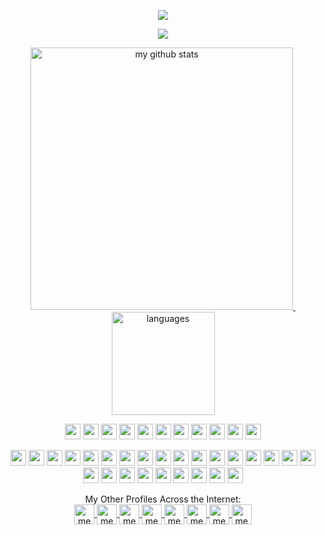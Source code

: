 <p align="center">
<img src="https://komarev.com/ghpvc/?username=zkgz&color=brightgreen"/>
</p>
<a href="#" align="center">
    <p align="center">
        <img src="https://github-profile-trophy.vercel.app/?username=zkgz&column=7&theme=onedark"/>
    </p>
</a>

<!-- My GitHub stats with buefy theme ❤️ -->
<a align="center" href="#">
    <p align="center">
    <img src="https://github-readme-stats.vercel.app/api?username=zkgz&show_icons=true&theme=tokyonight" alt="my github stats" width="420"/>&nbsp;<img src="https://github-readme-stats.vercel.app/api/top-langs/?username=zkgz&layout=compact&theme=tokyonight" alt="languages" height="165">
    </p>
    
</a>

<p align="center">
<img src="https://emojis.slackmojis.com/emojis/images/1598364417/10264/partykeanu.gif" width="25" height="25"/> 
<img src="https://emojis.slackmojis.com/emojis/images/1547582922/5197/party_blob.gif?1547582922" width="25" height="25"/> 
<img src="https://emojis.slackmojis.com/emojis/images/1500426137/2648/allo-tongue.gif?1500426137" width="25" height="25"/> 
<img src="https://emojis.slackmojis.com/emojis/images/1450458551/184/nyancat_big.gif?1450458551" width="25" height="25"/> 
<img src="https://emojis.slackmojis.com/emojis/images/1487860751/1784/sickred-mario.gif?1487860751" width="25" height="25"/> 
<img src="https://emojis.slackmojis.com/emojis/images/1487860517/1783/sickyellow-mario.gif?1487860517" width="25" height="25"/> 
<img src="https://emojis.slackmojis.com/emojis/images/1487860475/1782/sickblue-mario.gif?1487860475" width="25" height="25"/> 
<img src="https://emojis.slackmojis.com/emojis/images/1450785773/250/mega.gif?1450785773" width="25" height="25"/> 
<img src="https://emojis.slackmojis.com/emojis/images/1450319445/45/goomba.gif?1450319445" width="25" height="25"/> 
<img src="https://emojis.slackmojis.com/emojis/images/1490884029/1971/coin.gif?1490884029" width="25" height="25"/> 
<img src="https://emojis.slackmojis.com/emojis/images/1460579188/357/doom_lost_soul.gif?1460579188" width="25" height="25"/> 
</p>

<p align="center">
<img src="https://devicon.dev/devicon.git/icons/ruby/ruby-original.svg" width="25px" height="25px"/>
<img src="https://devicon.dev/devicon.git/icons/angularjs/angularjs-original.svg" width="25px" height="25px"/>
<img src="https://devicon.dev/devicon.git/icons/scala/scala-original.svg" width="25px" height="25px"/>
<img src="https://devicon.dev/devicon.git/icons/swift/swift-original.svg" width="25px" height="25px"/>
<img src="https://devicon.dev/devicon.git/icons/ubuntu/ubuntu-plain.svg" width="25px" height="25px"/>
<img src="https://devicon.dev/devicon.git/icons/gitlab/gitlab-original.svg" width="25px" height="25px"/>
<img src="https://devicon.dev/devicon.git/icons/javascript/javascript-original.svg" width="25px" height="25px"/>
<img src="https://devicon.dev/devicon.git/icons/python/python-original.svg" width="25px" height="25px"/>
<img src="https://devicon.dev/devicon.git/icons/nodejs/nodejs-original.svg" width="25px" height="25px"/>
<img src="https://devicon.dev/devicon.git/icons/vuejs/vuejs-original.svg" width="25px" height="25px"/>
<img src="https://devicon.dev/devicon.git/icons/android/android-original.svg" width="25px" height="25px"/>
<img src="https://devicon.dev/devicon.git/icons/electron/electron-original.svg" width="25px" height="25px"/>
<img src="https://devicon.dev/devicon.git/icons/c/c-original.svg" width="25px" height="25px"/>
<img src="https://devicon.dev/devicon.git/icons/react/react-original.svg" width="25px" height="25px"/>
<img src="https://devicon.dev/devicon.git/icons/windows8/windows8-original.svg" width="25px" height="25px"/>
<img src="https://devicon.dev/devicon.git/icons/typescript/typescript-original.svg" width="25px" height="25px"/>
<img src="https://devicon.dev/devicon.git/icons/krakenjs/krakenjs-original.svg" width="25px" height="25px"/>
<img src="https://devicon.dev/devicon.git/icons/java/java-original.svg" width="25px" height="25px"/>
<img src="https://devicon.dev/devicon.git/icons/go/go-original.svg" width="25px" height="25px"/>
<img src="https://devicon.dev/devicon.git/icons/php/php-original.svg" width="25px" height="25px"/>
<img src="https://devicon.dev/devicon.git/icons/csharp/csharp-original.svg" width="25px" height="25px"/>
<img src="https://devicon.dev/devicon.git/icons/cplusplus/cplusplus-original.svg" width="25px" height="25px"/>
<img src="https://devicon.dev/devicon.git/icons/github/github-original.svg" width="25px" height="25px"/>
<img src="https://devicon.dev/devicon.git/icons/apple/apple-original.svg" width="25px" height="25px"/>
<img src="https://devicon.dev/devicon.git/icons/rust/rust-plain.svg" width="25px" height="25px"/>
<img src="https://devicon.dev/devicon.git/icons/atom/atom-original.svg" width="25px" height="25px"/>
</p>




<p align="center">
My Other Profiles Across the Internet:
<br/>


<a href="https://www.reddit.com/user/meowulf9" target="blank">
<img align="center" src="https://cdn.jsdelivr.net/npm/simple-icons@3.0.1/icons/reddit.svg" alt="me" height="32" width="32" />
</a>
<a href="https://github.com/zkgz" target="blank">
<img align="center" src="https://cdn.jsdelivr.net/npm/simple-icons@3.0.1/icons/github.svg" alt="me" height="32" width="32" />
</a>
<a href="https://steamcommunity.com/id/shadowcaster16" target="blank">
<img align="center" src="https://cdn.jsdelivr.net/npm/simple-icons@3.0.1/icons/steam.svg" alt="me" height="32" width="32" />
</a>
<a href="https://stackoverflow.com/users/8558198/meowulf" target="blank">
<img align="center" src="https://cdn.jsdelivr.net/npm/simple-icons@3.0.1/icons/stackoverflow.svg" alt="me" height="32" width="32" />
</a>
<a href="https://www.instagram.com/zk.gz" target="blank">
<img align="center" src="https://cdn.jsdelivr.net/npm/simple-icons@3.0.1/icons/instagram.svg" alt="me" height="32" width="32" />
</a>
<a href="https://www.facebook.com/gibran.zidane" target="blank">
<img align="center" src="https://cdn.jsdelivr.net/npm/simple-icons@3.0.1/icons/facebook.svg" alt="me" height="32" width="32" />
</a>
<a href="https://osu.ppy.sh/users/4206408" target="blank">
<img align="center" src="https://www.vhv.rs/dpng/f/151-1513560_pokemon-symbol-png.png" alt="me" height="32" width="32" />
</a>
<a href="https://data.typeracer.com/pit/profile?user=typowriter16" target="blank">
<img align="center" src="https://i.imgur.com/D0xW6SE.png" alt="me" height="32" width="32" />
</a>
</p>
